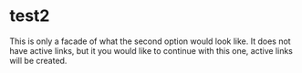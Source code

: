 # test2

This is only a facade of what the second option would look like. It does not have active links, but it you would like to continue with this one, active links will be created.
